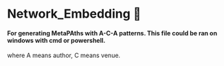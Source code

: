 # Network_Embedding :dart:
#### For generating MetaPAths with A-C-A patterns. This file could be ran on windows with cmd or powershell.
where A means author, C means venue.
